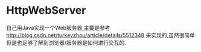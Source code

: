# HttpWebServer
自己用Java实现一个Web服务器,主要是参考 http://blog.csdn.net/turkeyzhou/article/details/5512348 来实现的,虽然很简单但是也足够了解到浏览器/服务器是如何进行交互的.
